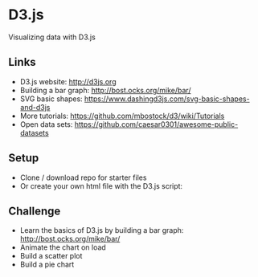 # D3.js
Visualizing data with D3.js

## Links
* D3.js website: http://d3js.org
* Building a bar graph: http://bost.ocks.org/mike/bar/
* SVG basic shapes:  https://www.dashingd3js.com/svg-basic-shapes-and-d3js
* More tutorials: https://github.com/mbostock/d3/wiki/Tutorials
* Open data sets: https://github.com/caesar0301/awesome-public-datasets


## Setup
* Clone / download repo for starter files
* Or create your own html file with the D3.js script:  <script src="https://cdnjs.cloudflare.com/ajax/libs/d3/3.5.6/d3.min.js" charset="utf-8"></script>



## Challenge
* Learn the basics of D3.js by building a bar graph: http://bost.ocks.org/mike/bar/
* Animate the chart on load
* Build a scatter plot
* Build a pie chart

